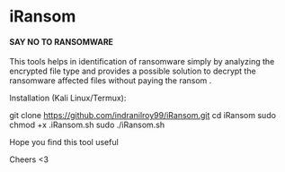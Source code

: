 # iRansom
 #### SAY NO TO RANSOMWARE ####

This tools helps in identification of ransomware simply by analyzing the encrypted file type and provides a possible solution to decrypt the ransomware affected files without paying the  ransom . 

Installation (Kali Linux/Termux):

git clone https://github.com/indranilroy99/iRansom.git
cd iRansom
sudo chmod +x .iRansom.sh
sudo ./iRansom.sh


Hope you find this tool useful

Cheers <3
